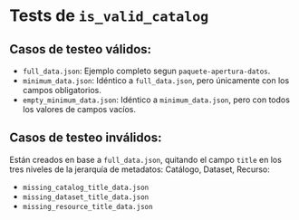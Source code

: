 # Tests de `is_valid_catalog`

## Casos de testeo **válidos**:

- `full_data.json`: Ejemplo completo segun `paquete-apertura-datos`.
- `minimum_data.json`: Idéntico a `full_data.json`, pero únicamente con los campos obligatorios.
- `empty_minimum_data.json`: Idéntico a `minimum_data.json`, pero con todos los valores de campos vacíos.

## Casos de testeo **inválidos**:

Están creados en base a `full_data.json`, quitando el campo `title` en los tres niveles de la jerarquía de metadatos: Catálogo, Dataset, Recurso:

- `missing_catalog_title_data.json`
- `missing_dataset_title_data.json`
- `missing_resource_title_data.json`
